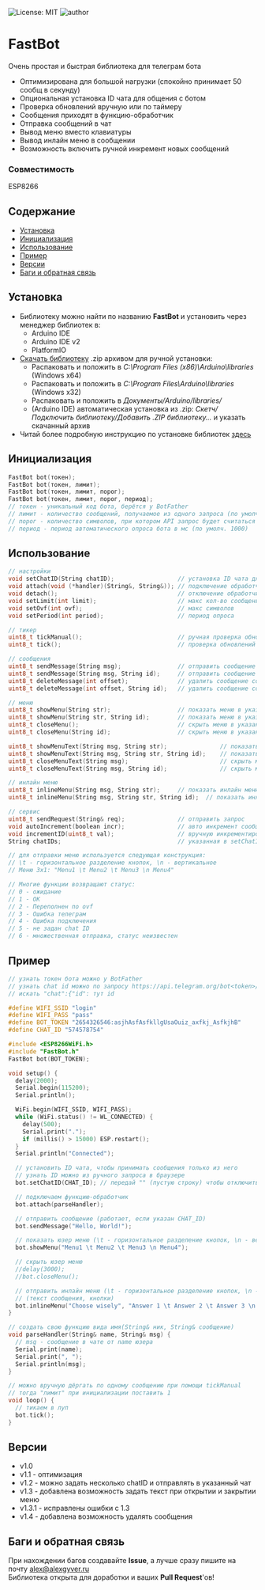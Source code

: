 ![License: MIT](https://img.shields.io/badge/License-MIT-green.svg)
![author](https://img.shields.io/badge/author-AlexGyver-informational.svg)
# FastBot
Очень простая и быстрая библиотека для телеграм бота
- Оптимизирована для большой нагрузки (спокойно принимает 50 сообщ в секунду)
- Опциональная установка ID чата для общения с ботом
- Проверка обновлений вручную или по таймеру
- Сообщения приходят в функцию-обработчик
- Отправка сообщений в чат
- Вывод меню вместо клавиатуры
- Вывод инлайн меню в сообщении
- Возможность включить ручной инкремент новых сообщений

### Совместимость
ESP8266

## Содержание
- [Установка](#install)
- [Инициализация](#init)
- [Использование](#usage)
- [Пример](#example)
- [Версии](#versions)
- [Баги и обратная связь](#feedback)

<a id="install"></a>
## Установка
- Библиотеку можно найти по названию **FastBot** и установить через менеджер библиотек в:
    - Arduino IDE
    - Arduino IDE v2
    - PlatformIO
- [Скачать библиотеку](https://github.com/GyverLibs/FastBot/archive/refs/heads/main.zip) .zip архивом для ручной установки:
    - Распаковать и положить в *C:\Program Files (x86)\Arduino\libraries* (Windows x64)
    - Распаковать и положить в *C:\Program Files\Arduino\libraries* (Windows x32)
    - Распаковать и положить в *Документы/Arduino/libraries/*
    - (Arduino IDE) автоматическая установка из .zip: *Скетч/Подключить библиотеку/Добавить .ZIP библиотеку…* и указать скачанный архив
- Читай более подробную инструкцию по установке библиотек [здесь](https://alexgyver.ru/arduino-first/#%D0%A3%D1%81%D1%82%D0%B0%D0%BD%D0%BE%D0%B2%D0%BA%D0%B0_%D0%B1%D0%B8%D0%B1%D0%BB%D0%B8%D0%BE%D1%82%D0%B5%D0%BA)

<a id="init"></a>
## Инициализация
```cpp
FastBot bot(токен);
FastBot bot(токен, лимит);
FastBot bot(токен, лимит, порог);
FastBot bot(токен, лимит, порог, период);
// токен - уникальный код бота, берётся у BotFather
// лимит - количество сообщений, получаемое из одного запроса (по умолч. 10)
// порог - количество символов, при котором API запрос будет считаться слишком большим и будет пропущен (по умолч. 10000)
// период - период автоматического опроса бота в мс (по умолч. 1000)
```

<a id="usage"></a>
## Использование
```cpp
// настройки
void setChatID(String chatID);                  // установка ID чата для парсинга сообщений. Можно указать несколько через запятую
void attach(void (*handler)(String&, String&)); // подключение обработчика сообщений
void detach();                                  // отключение обработчика сообщений
void setLimit(int limit);                       // макс кол-во сообщений на запрос
void setOvf(int ovf);                           // макс символов
void setPeriod(int period);                     // период опроса

// тикер
uint8_t tickManual();                           // ручная проверка обновлений
uint8_t tick();                                 // проверка обновлений по таймеру

// сообщения
uint8_t sendMessage(String msg);                // отправить сообщение в указанный в setChatID чат/чаты
uint8_t sendMessage(String msg, String id);     // отправить сообщение в указанный здесь чат/чаты (через запятую)
uint8_t deleteMessage(int offset);              // удалить сообщение со смещением offset в указанный в setChatID чат/чаты
uint8_t deleteMessage(int offset, String id);   // удалить сообщение со смещением offset в указанном здесь ID чата/чатов

// меню
uint8_t showMenu(String str);                   // показать меню в указанном в setChatID чате
uint8_t showMenu(String str, String id);        // показать меню в указанном здесь чате/чатах (через запятую)
uint8_t closeMenu();                            // скрыть меню в указанном в setChatID чате
uint8_t closeMenu(String id);                   // скрыть меню в указанном здесь чате/чатах (через запятую)

uint8_t showMenuText(String msg, String str);               // показать меню str в указанном в setChatID чате + сообщение msg
uint8_t showMenuText(String msg, String str, String id);    // показать меню str в указанном здесь чате/чатах (через запятую) + сообщение msg
uint8_t closeMenuText(String msg);                          // скрыть меню в указанном в setChatID чате + сообщение msg
uint8_t closeMenuText(String msg, String id);               // скрыть меню в указанном здесь чате/чатах (через запятую) + сообщение msg

// инлайн меню
uint8_t inlineMenu(String msg, String str);     // показать инлайн меню в указанном в setChatID чате
uint8_t inlineMenu(String msg, String str, String id);  // показать инлайн меню в указанном здесь чате/чатах (через запятую)

// сервис
uint8_t sendRequest(String& req);               // отправить запрос
void autoIncrement(boolean incr);               // авто инкремент сообщений (по умолч включен)
void incrementID(uint8_t val);                  // вручную инкрементировать ID на val
String chatIDs;                                 // указанная в setChatID строка, для отладки и редактирования списка

// для отправки меню используется следующая конструкция:
// \t - горизонтальное разделение кнопок, \n - вертикальное
// Меню 3x1: "Menu1 \t Menu2 \t Menu3 \n Menu4"

// Многие функции возвращают статус:
// 0 - ожидание
// 1 - ОК
// 2 - Переполнен по ovf
// 3 - Ошибка телеграм
// 4 - Ошибка подключения
// 5 - не задан chat ID
// 6 - множественная отправка, статус неизвестен
```

<a id="example"></a>
## Пример
```cpp
// узнать токен бота можно у BotFather
// узнать chat id можно по запросу https://api.telegram.org/bot<token>/getUpdates
// искать "chat":{"id": тут id

#define WIFI_SSID "login"
#define WIFI_PASS "pass"
#define BOT_TOKEN "2654326546:asjhAsfAsfkllgUsaOuiz_axfkj_AsfkjhB"
#define CHAT_ID "574578754"

#include <ESP8266WiFi.h>
#include "FastBot.h"
FastBot bot(BOT_TOKEN);

void setup() {
  delay(2000);
  Serial.begin(115200);
  Serial.println();

  WiFi.begin(WIFI_SSID, WIFI_PASS);
  while (WiFi.status() != WL_CONNECTED) {
    delay(500);
    Serial.print(".");
    if (millis() > 15000) ESP.restart();
  }
  Serial.println("Connected");

  // установить ID чата, чтобы принимать сообщения только из него
  // узнать ID можно из ручного запроса в браузере
  bot.setChatID(CHAT_ID); // передай "" (пустую строку) чтобы отключить проверку

  // подключаем функцию-обработчик
  bot.attach(parseHandler);

  // отправить сообщение (работает, если указан CHAT_ID)
  bot.sendMessage("Hello, World!");

  // показать юзер меню (\t - горизонтальное разделение кнопок, \n - вертикальное
  bot.showMenu("Menu1 \t Menu2 \t Menu3 \n Menu4");

  // скрыть юзер меню
  //delay(3000);
  //bot.closeMenu();

  // отправить инлайн меню (\t - горизонтальное разделение кнопок, \n - вертикальное
  // (текст сообщения, кнопки)
  bot.inlineMenu("Choose wisely", "Answer 1 \t Answer 2 \t Answer 3 \n Answer 4");
}

// создать свою функцию вида имя(String& ник, String& сообщение)
void parseHandler(String& name, String& msg) {
  // msg - сообщение в чате от name юзера
  Serial.print(name);
  Serial.print(", ");
  Serial.println(msg);
}

// можно вручную дёргать по одному сообщению при помощи tickManual
// тогда "лимит" при инициализации поставить 1
void loop() {
  // тикаем в луп
  bot.tick();
}
```

<a id="versions"></a>
## Версии
- v1.0
- v1.1 - оптимизация
- v1.2 - можно задать несколько chatID и отправлять в указанный чат
- v1.3 - добавлена возможность задать текст при открытии и закрытии меню
- v1.3.1 - исправлены ошибки с 1.3
- v1.4 - добавлена возможность удалять сообщения

<a id="feedback"></a>
## Баги и обратная связь
При нахождении багов создавайте **Issue**, а лучше сразу пишите на почту [alex@alexgyver.ru](mailto:alex@alexgyver.ru)  
Библиотека открыта для доработки и ваших **Pull Request**'ов!